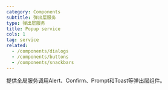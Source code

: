 ```yaml
---
category: Components
subtitle: 弹出层服务
type: 弹出层服务
title: Popup service
cols: 1
tag: service
related:
  - /components/dialogs
  - /components/buttons
  - /components/snackbars
---
```


提供全局服务调用Alert、Confirm、Prompt和Toast等弹出层组件。
